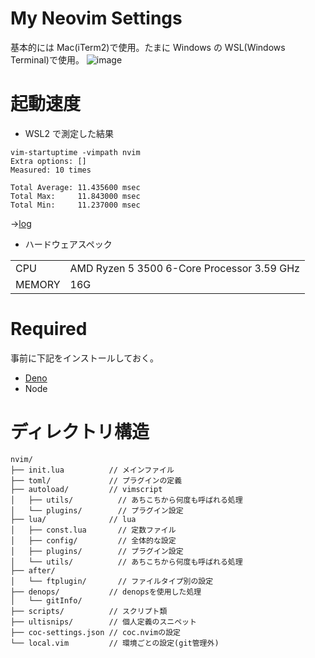 # My Neovim Settings

基本的には Mac(iTerm2)で使用。たまに Windows の WSL(Windows Terminal)で使用。
![image](https://github.com/ukiuki-engineer/nvim/assets/101523180/3aebf65a-4200-43fb-a921-b2eac3eb585c)

# 起動速度

- WSL2 で測定した結果

```
vim-startuptime -vimpath nvim
Extra options: []
Measured: 10 times

Total Average: 11.435600 msec
Total Max:     11.843000 msec
Total Min:     11.237000 msec
```

→[log](https://github.com/ukiuki-engineer/nvim/blob/master/vim-startuptime.log)

- ハードウェアスペック

|        |                                            |
| ------ | ------------------------------------------ |
| CPU    | AMD Ryzen 5 3500 6-Core Processor 3.59 GHz |
| MEMORY | 16G                                        |

# Required

事前に下記をインストールしておく。

- [Deno](https://deno.com/)
- Node

# ディレクトリ構造

```
nvim/
├── init.lua          // メインファイル
├── toml/             // プラグインの定義
├── autoload/         // vimscript
│   ├── utils/          // あちこちから何度も呼ばれる処理
│   └── plugins/        // プラグイン設定
├── lua/              // lua
│   ├── const.lua       // 定数ファイル
│   ├── config/         // 全体的な設定
│   ├── plugins/        // プラグイン設定
│   └── utils/          // あちこちから何度も呼ばれる処理
├── after/
│   └── ftplugin/       // ファイルタイプ別の設定
├── denops/           // denopsを使用した処理
│   └── gitInfo/
├── scripts/          // スクリプト類
├── ultisnips/        // 個人定義のスニペット
├── coc-settings.json // coc.nvimの設定
└── local.vim         // 環境ごとの設定(git管理外)
```

